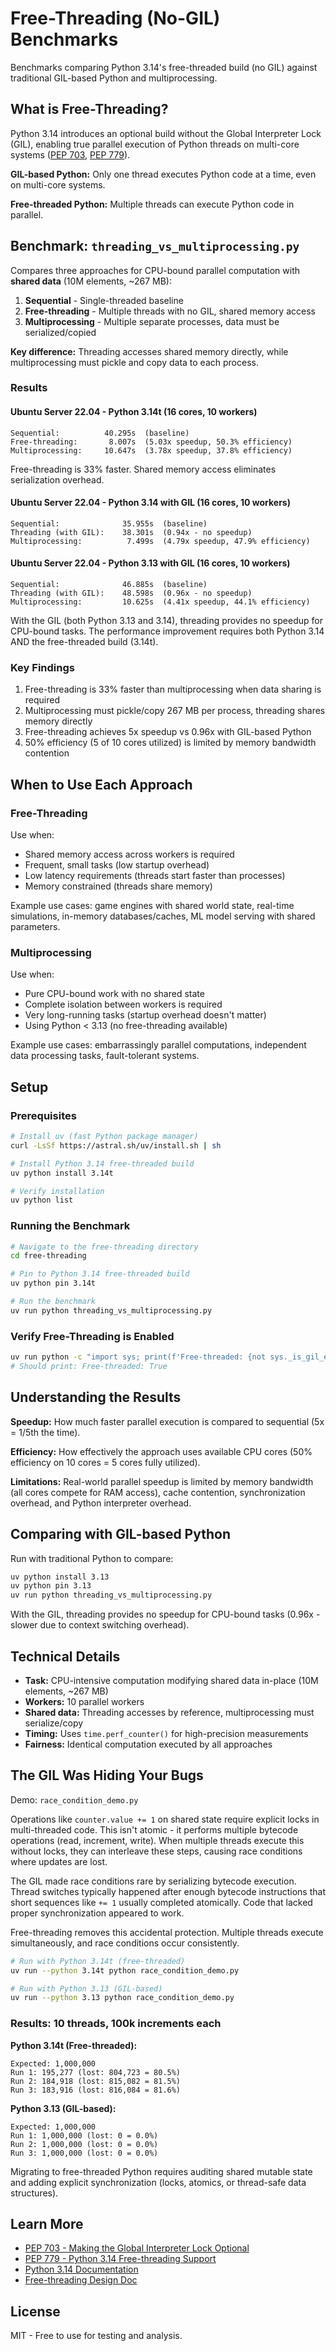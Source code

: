 # Free-Threading (No-GIL) Benchmarks

Benchmarks comparing Python 3.14's free-threaded build (no GIL) against traditional GIL-based Python and multiprocessing.

## What is Free-Threading?

Python 3.14 introduces an optional build without the Global Interpreter Lock (GIL), enabling true parallel execution of Python threads on multi-core systems ([PEP 703](https://peps.python.org/pep-0703/), [PEP 779](https://peps.python.org/pep-0779/)).

**GIL-based Python:** Only one thread executes Python code at a time, even on multi-core systems.

**Free-threaded Python:** Multiple threads can execute Python code in parallel.

## Benchmark: `threading_vs_multiprocessing.py`

Compares three approaches for CPU-bound parallel computation with **shared data** (10M elements, ~267 MB):

1. **Sequential** - Single-threaded baseline
2. **Free-threading** - Multiple threads with no GIL, shared memory access
3. **Multiprocessing** - Multiple separate processes, data must be serialized/copied

**Key difference:** Threading accesses shared memory directly, while multiprocessing must pickle and copy data to each process.

### Results

#### Ubuntu Server 22.04 - Python 3.14t (16 cores, 10 workers)
```
Sequential:          40.295s  (baseline)
Free-threading:       8.007s  (5.03x speedup, 50.3% efficiency)
Multiprocessing:     10.647s  (3.78x speedup, 37.8% efficiency)
```

Free-threading is 33% faster. Shared memory access eliminates serialization overhead.

#### Ubuntu Server 22.04 - Python 3.14 with GIL (16 cores, 10 workers)
```
Sequential:              35.955s  (baseline)
Threading (with GIL):    38.301s  (0.94x - no speedup)
Multiprocessing:          7.499s  (4.79x speedup, 47.9% efficiency)
```

#### Ubuntu Server 22.04 - Python 3.13 with GIL (16 cores, 10 workers)
```
Sequential:              46.885s  (baseline)
Threading (with GIL):    48.598s  (0.96x - no speedup)
Multiprocessing:         10.625s  (4.41x speedup, 44.1% efficiency)
```

With the GIL (both Python 3.13 and 3.14), threading provides no speedup for CPU-bound tasks. The performance improvement requires both Python 3.14 AND the free-threaded build (3.14t).

### Key Findings

1. Free-threading is 33% faster than multiprocessing when data sharing is required
2. Multiprocessing must pickle/copy 267 MB per process, threading shares memory directly
3. Free-threading achieves 5x speedup vs 0.96x with GIL-based Python
4. 50% efficiency (5 of 10 cores utilized) is limited by memory bandwidth contention

## When to Use Each Approach

### Free-Threading

Use when:
- Shared memory access across workers is required
- Frequent, small tasks (low startup overhead)
- Low latency requirements (threads start faster than processes)
- Memory constrained (threads share memory)

Example use cases: game engines with shared world state, real-time simulations, in-memory databases/caches, ML model serving with shared parameters.

### Multiprocessing

Use when:
- Pure CPU-bound work with no shared state
- Complete isolation between workers is required
- Very long-running tasks (startup overhead doesn't matter)
- Using Python < 3.13 (no free-threading available)

Example use cases: embarrassingly parallel computations, independent data processing tasks, fault-tolerant systems.

## Setup

### Prerequisites

```bash
# Install uv (fast Python package manager)
curl -LsSf https://astral.sh/uv/install.sh | sh

# Install Python 3.14 free-threaded build
uv python install 3.14t

# Verify installation
uv python list
```

### Running the Benchmark

```bash
# Navigate to the free-threading directory
cd free-threading

# Pin to Python 3.14 free-threaded build
uv python pin 3.14t

# Run the benchmark
uv run python threading_vs_multiprocessing.py
```

### Verify Free-Threading is Enabled

```bash
uv run python -c "import sys; print(f'Free-threaded: {not sys._is_gil_enabled()}')"
# Should print: Free-threaded: True
```

## Understanding the Results

**Speedup:** How much faster parallel execution is compared to sequential (5x = 1/5th the time).

**Efficiency:** How effectively the approach uses available CPU cores (50% efficiency on 10 cores = 5 cores fully utilized).

**Limitations:** Real-world parallel speedup is limited by memory bandwidth (all cores compete for RAM access), cache contention, synchronization overhead, and Python interpreter overhead.

## Comparing with GIL-based Python

Run with traditional Python to compare:

```bash
uv python install 3.13
uv python pin 3.13
uv run python threading_vs_multiprocessing.py
```

With the GIL, threading provides no speedup for CPU-bound tasks (0.96x - slower due to context switching overhead).

## Technical Details

- **Task:** CPU-intensive computation modifying shared data in-place (10M elements, ~267 MB)
- **Workers:** 10 parallel workers
- **Shared data:** Threading accesses by reference, multiprocessing must serialize/copy
- **Timing:** Uses `time.perf_counter()` for high-precision measurements
- **Fairness:** Identical computation executed by all approaches

## The GIL Was Hiding Your Bugs

Demo: `race_condition_demo.py`

Operations like `counter.value += 1` on shared state require explicit locks in multi-threaded code. This isn't atomic - it performs multiple bytecode operations (read, increment, write). When multiple threads execute this without locks, they can interleave these steps, causing race conditions where updates are lost.

The GIL made race conditions rare by serializing bytecode execution. Thread switches typically happened after enough bytecode instructions that short sequences like `+= 1` usually completed atomically. Code that lacked proper synchronization appeared to work.

Free-threading removes this accidental protection. Multiple threads execute simultaneously, and race conditions occur consistently.

```bash
# Run with Python 3.14t (free-threaded)
uv run --python 3.14t python race_condition_demo.py

# Run with Python 3.13 (GIL-based)
uv run --python 3.13 python race_condition_demo.py
```

### Results: 10 threads, 100k increments each

**Python 3.14t (Free-threaded):**
```
Expected: 1,000,000
Run 1: 195,277 (lost: 804,723 = 80.5%)
Run 2: 184,918 (lost: 815,082 = 81.5%)
Run 3: 183,916 (lost: 816,084 = 81.6%)
```

**Python 3.13 (GIL-based):**
```
Expected: 1,000,000
Run 1: 1,000,000 (lost: 0 = 0.0%)
Run 2: 1,000,000 (lost: 0 = 0.0%)
Run 3: 1,000,000 (lost: 0 = 0.0%)
```

Migrating to free-threaded Python requires auditing shared mutable state and adding explicit synchronization (locks, atomics, or thread-safe data structures).

## Learn More

- [PEP 703 - Making the Global Interpreter Lock Optional](https://peps.python.org/pep-0703/)
- [PEP 779 - Python 3.14 Free-threading Support](https://peps.python.org/pep-0779/)
- [Python 3.14 Documentation](https://docs.python.org/3.14/)
- [Free-threading Design Doc](https://docs.python.org/3.14/howto/free-threading-python.html)

## License

MIT - Free to use for testing and analysis.